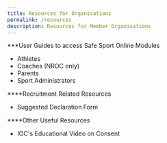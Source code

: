 ```yaml
---
title: Resources for Organisations
permalink: /resources
description: Resources for Member Organisations
---
```

***User Guides to access Safe Sport Online Modules
* Athletes
* Coaches (NROC only)
* Parents
* Sport Administrators

****Recruitment Related Resources
* Suggested Declaration Form

****Other Useful Resources
* IOC's Educational Video on Consent